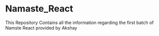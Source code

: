 # Namaste_React
This Repository Contains all the information regarding the first batch of Namste React provided by Akshay
